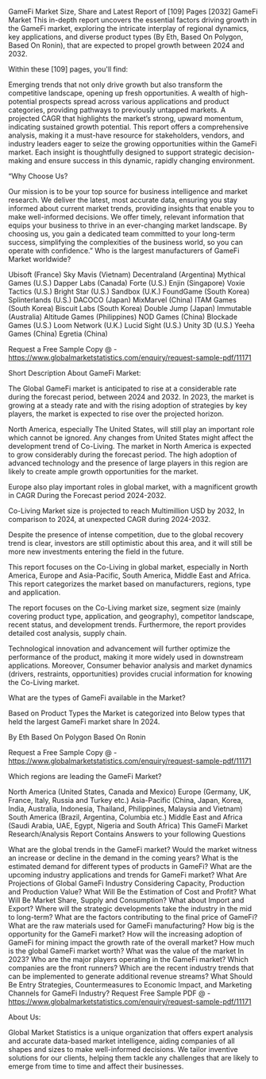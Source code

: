 GameFi Market Size, Share and Latest Report of [109] Pages [2032]
GameFi Market This in-depth report uncovers the essential factors driving growth in the GameFi market, exploring the intricate interplay of regional dynamics, key applications, and diverse product types (By Eth, Based On Polygon, Based On Ronin), that are expected to propel growth between 2024 and 2032.

Within these [109] pages, you'll find:

Emerging trends that not only drive growth but also transform the competitive landscape, opening up fresh opportunities.
A wealth of high-potential prospects spread across various applications and product categories, providing pathways to previously untapped markets.
A projected CAGR that highlights the market’s strong, upward momentum, indicating sustained growth potential.
This report offers a comprehensive analysis, making it a must-have resource for stakeholders, vendors, and industry leaders eager to seize the growing opportunities within the GameFi market. Each insight is thoughtfully designed to support strategic decision-making and ensure success in this dynamic, rapidly changing environment.

“Why Choose Us?

Our mission is to be your top source for business intelligence and market research.
We deliver the latest, most accurate data, ensuring you stay informed about current market trends, providing insights that enable you to make well-informed decisions.
We offer timely, relevant information that equips your business to thrive in an ever-changing market landscape.
By choosing us, you gain a dedicated team committed to your long-term success, simplifying the complexities of the business world, so you can operate with confidence.”
Who is the largest manufacturers of GameFi Market worldwide?

 

Ubisoft (France)
Sky Mavis (Vietnam)
Decentraland (Argentina)
Mythical Games (U.S.)
Dapper Labs (Canada)
Forte (U.S.)
Enjin (Singapore)
Voxie Tactics (U.S.)
Bright Star (U.S.)
Sandbox (U.K.)
FoundGame (South Korea)
Splinterlands (U.S.)
DACOCO (Japan)
MixMarvel (China)
ITAM Games (South Korea)
Biscuit Labs (South Korea)
Double Jump (Japan)
Immutable (Australia)
Altitude Games (Philippines)
NOD Games (China)
Blockade Games (U.S.)
Loom Network (U.K.)
Lucid Sight (U.S.)
Unity 3D (U.S.)
Yeeha Games (China)
Egretia (China)
 

Request a Free Sample Copy @ - https://www.globalmarketstatistics.com/enquiry/request-sample-pdf/11171

 

Short Description About GameFi Market:

The Global GameFi market is anticipated to rise at a considerable rate during the forecast period, between 2024 and 2032. In 2023, the market is growing at a steady rate and with the rising adoption of strategies by key players, the market is expected to rise over the projected horizon.

North America, especially The United States, will still play an important role which cannot be ignored. Any changes from United States might affect the development trend of Co-Living. The market in North America is expected to grow considerably during the forecast period. The high adoption of advanced technology and the presence of large players in this region are likely to create ample growth opportunities for the market.

Europe also play important roles in global market, with a magnificent growth in CAGR During the Forecast period 2024-2032.

Co-Living Market size is projected to reach Multimillion USD by 2032, In comparison to 2024, at unexpected CAGR during 2024-2032.

Despite the presence of intense competition, due to the global recovery trend is clear, investors are still optimistic about this area, and it will still be more new investments entering the field in the future.

This report focuses on the Co-Living in global market, especially in North America, Europe and Asia-Pacific, South America, Middle East and Africa. This report categorizes the market based on manufacturers, regions, type and application.

The report focuses on the Co-Living market size, segment size (mainly covering product type, application, and geography), competitor landscape, recent status, and development trends. Furthermore, the report provides detailed cost analysis, supply chain.

Technological innovation and advancement will further optimize the performance of the product, making it more widely used in downstream applications. Moreover, Consumer behavior analysis and market dynamics (drivers, restraints, opportunities) provides crucial information for knowing the Co-Living market.

What are the types of GameFi available in the Market?

Based on Product Types the Market is categorized into Below types that held the largest GameFi market share In 2024.

 

By Eth
Based On Polygon
Based On Ronin
 

Request a Free Sample Copy @ - https://www.globalmarketstatistics.com/enquiry/request-sample-pdf/11171

Which regions are leading the GameFi Market?

North America (United States, Canada and Mexico)
Europe (Germany, UK, France, Italy, Russia and Turkey etc.)
Asia-Pacific (China, Japan, Korea, India, Australia, Indonesia, Thailand, Philippines, Malaysia and Vietnam)
South America (Brazil, Argentina, Columbia etc.)
Middle East and Africa (Saudi Arabia, UAE, Egypt, Nigeria and South Africa)
This GameFi Market Research/Analysis Report Contains Answers to your following Questions

What are the global trends in the GameFi market? Would the market witness an increase or decline in the demand in the coming years?
What is the estimated demand for different types of products in GameFi? What are the upcoming industry applications and trends for GameFi market?
What Are Projections of Global GameFi Industry Considering Capacity, Production and Production Value? What Will Be the Estimation of Cost and Profit? What Will Be Market Share, Supply and Consumption? What about Import and Export?
Where will the strategic developments take the industry in the mid to long-term?
What are the factors contributing to the final price of GameFi? What are the raw materials used for GameFi manufacturing?
How big is the opportunity for the GameFi market? How will the increasing adoption of GameFi for mining impact the growth rate of the overall market?
How much is the global GameFi market worth? What was the value of the market In 2023?
Who are the major players operating in the GameFi market? Which companies are the front runners?
Which are the recent industry trends that can be implemented to generate additional revenue streams?
What Should Be Entry Strategies, Countermeasures to Economic Impact, and Marketing Channels for GameFi Industry?
Request Free Sample PDF @ - https://www.globalmarketstatistics.com/enquiry/request-sample-pdf/11171

About Us:

Global Market Statistics is a unique organization that offers expert analysis and accurate data-based market intelligence, aiding companies of all shapes and sizes to make well-informed decisions. We tailor inventive solutions for our clients, helping them tackle any challenges that are likely to emerge from time to time and affect their businesses.
